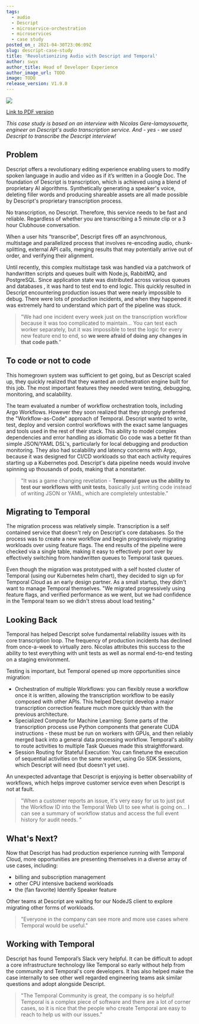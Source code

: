 ```yaml
---
tags:
  - audio
  - Descript
  - microservice-orchestration
  - microservices
  - case study
posted_on_: 2021-04-30T23:06:09Z
slug: descript-case-study
title: 'Revolutionizing Audio with Descript and Temporal'
author: swyx
author_title: Head of Developer Experience
author_image_url: TODO
image: TODO
release_version: V1.9.0
---
```

<img class="case-study-header" src='TODO' />

[Link to PDF version](TODO)

<!--truncate-->

_This case study is based on an interview with Nicolas Gere-lamaysouette, engineer on Descript's audio transcription service. And - yes - we used Descript to transcribe the Descript interview!_

## Problem

Descript offers a revolutionary editing experience enabling users to modify spoken language in audio and video as if it’s written in a Google Doc. The foundation of Descript is transcription, which is achieved using a blend of proprietary AI algorithms. Synthetically generating a speaker's voice, deleting filler words and producing shareable assets are all made possible by Descript's proprietary transcription process.

No transcription, no Descript. Therefore, this service needs to be fast and reliable. Regardless of whether you are transcribing a 5 minute clip or a 3 hour Clubhouse conversation.

When a user hits “transcribe”, Descript fires off an asynchronous, multistage and parallelized process that involves re-encoding audio, chunk-splitting, external API calls, merging results that may potentially arrive out of order, and verifying their alignment.

Until recently, this complex multistage task was handled via a patchwork of handwritten scripts and queues built with Node.js, RabbitMQ, and PostgreSQL. Since application state was distributed across various queues and databases , it was hard to test end to end logic.  This quickly resulted in Descript encountering production issues that were nearly impossible to debug. There were lots of production incidents, and when they happened it was extremely hard to understand which part of the pipeline was stuck.

> "We had one incident every week just on the transcription workflow because it was too complicated to maintain... You can test each worker separately, but it was impossible to test the logic for every new feature end to end, so **we were afraid of doing any changes in that code path**."


## To code or not to code

This homegrown system was sufficient to get going, but as Descript scaled up, they quickly realized that they wanted an orchestration engine built for this job. The most important features they needed were testing, debugging, monitoring, and scalability.

The team evaluated a number of workflow orchestration tools, including Argo Workflows. However they soon realized that they strongly preferred the "Workflow-as-Code" approach of Temporal. Descript wanted to write, test, deploy and version control workflows with the exact same languages and tools used in the rest of their stack. This ability to model complex dependencies and error handling as idiomatic Go code was a better fit than simple JSON/YAML DSL's, particularly for local debugging and production monitoring. They also had scalability and latency concerns with Argo, because it was designed for CI/CD workloads so that each activity requires starting up a Kubernetes pod. Descript's data pipeline needs would involve spinning up thousands of pods, making that a nonstarter.

> "It was a game changing revelation - **Temporal gave us the ability to test our workflows with unit tests**, basically just writing code instead of writing JSON or YAML, which are completely untestable."

## Migrating to Temporal

The migration process was relatively simple. Transcription is a self contained service that doesn't rely on Descript's core databases. So the process was to create a new workflow and begin progressively migrating workloads over using feature flags. The end results of the pipeline were checked via a single table, making it easy to effectively port over by effectively switching from handwritten queues to Temporal task queues.

Even though the migration was prototyped with a self hosted cluster of Temporal (using our Kubernetes helm chart), they decided to sign up for Temporal Cloud as an early design partner. As a small startup, they didn't want to manage Temporal themselves.
"We migrated progressively using feature flags, and verified performance as we went, but we had confidence in the Temporal team so we didn't stress about load testing."

## Looking Back

Temporal has helped Descript solve fundamental reliability issues with its core transcription loop. The frequency of production incidents has declined from once-a-week to virtually zero. Nicolas attributes this success to the ability to test everything with unit tests as well as normal end-to-end testing on a staging environment.

Testing is important, but Temporal opened up more opportunities since migration:

- Orchestration of multiple Workflows: you can flexibly reuse a workflow once it is written, allowing the transcription workflow to be easily composed with other APIs. This helped Descript develop a major transcription correction feature much more quickly than with the previous architecture.
- Specialized Compute for Machine Learning: Some parts of the transcription process use Python components that generate CUDA instructions - these must be run on workers with GPUs, and then reliably merged back into a general data processing workflow. Temporal's ability to route activities to multiple Task Queues made this straightforward.
- Session Routing for Stateful Execution: You can finetune the execution of sequential activities on the same worker, using Go SDK Sessions, which Descript will need (but doesn't yet use).

An unexpected advantage that Descript is enjoying is better observability of workflows, which helps improve customer service even when Descript is not at fault.

> "When a customer reports an issue, it's very easy for us to just put the Workflow ID into the Temporal Web UI to see what is going on... I can see a summary of workflow status and access the full event history for audit needs. "


## What's Next?

Now that Descript has had production experience running with Temporal Cloud, more opportunities are presenting themselves in a diverse array of use cases, including:

- billing and subscription management
- other CPU intensive backend workloads
- the (fan favorite) Identify Speaker feature

Other teams at Descript are waiting for our NodeJS client to explore migrating other forms of workloads.

> "Everyone in the company can see more and more use cases where Temporal would be useful."


## Working with Temporal


Descript has found Temporal’s Slack very helpful. It can be difficult to adopt a core infrastructure technology like Temporal so early without help from the community and Temporal's core developers. It has also helped make the case internally to see other well regarded engineering teams ask similar questions and adopt alongside Descript.

> "The Temporal Community is great, the company is so helpful! Temporal is a complex piece of software and there are a lot of corner cases, so it is nice that the people who create Temporal are easy to reach to help us with our issues."
